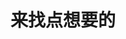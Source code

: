 ---
title: "来找点想要的" # in any language you want
layout: "search" # necessary for search
url: "/en/search/"
# description: "Description for Search"
summary: "search"
placeholder: "请输入搜索的内容"
---